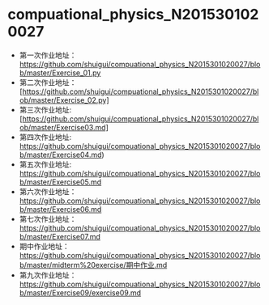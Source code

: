      
# compuational_physics_N2015301020027

* 第一次作业地址：https://github.com/shuigui/compuational_physics_N2015301020027/blob/master/Exercise_01.py
* 第二次作业地址：[https://github.com/shuigui/compuational_physics_N2015301020027/blob/master/Exercise_02.py]
* 第三次作业地址: [https://github.com/shuigui/compuational_physics_N2015301020027/blob/master/Exercise03.md]
* 第四次作业地址: https://github.com/shuigui/compuational_physics_N2015301020027/blob/master/Exercise04.md)  
* 第五次作业地址: https://github.com/shuigui/compuational_physics_N2015301020027/blob/master/Exercise05.md
* 第六次作业地址：https://github.com/shuigui/compuational_physics_N2015301020027/blob/master/Exercise06.md  
* 第七次作业地址：https://github.com/shuigui/compuational_physics_N2015301020027/blob/master/Exercise07.md
* 期中作业地址：https://github.com/shuigui/compuational_physics_N2015301020027/blob/master/midterm%20exercise/期中作业.md  
* 第九次作业地址：https://github.com/shuigui/compuational_physics_N2015301020027/blob/master/Exercise09/exercise09.md
